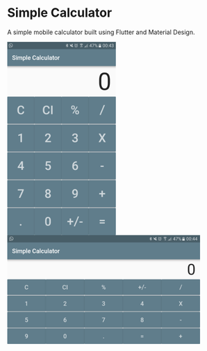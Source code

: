 # Simple Calculator

A simple mobile calculator built using Flutter and Material Design.

<img alt="Circle" align="left" width="250" src="https://github.com/rcunda/simple_calculator/blob/master/assets/portrait.png">
<img alt="Circle" align="left" height="250" src="https://github.com/rcunda/simple_calculator/blob/master/assets/landscape.png">
